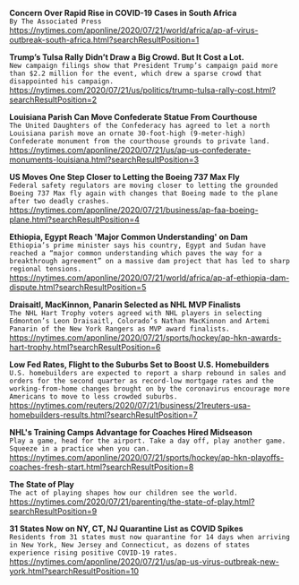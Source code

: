 **Concern Over Rapid Rise in COVID-19 Cases in South Africa**\
`By The Associated Press`\
https://nytimes.com/aponline/2020/07/21/world/africa/ap-af-virus-outbreak-south-africa.html?searchResultPosition=1

**Trump’s Tulsa Rally Didn’t Draw a Big Crowd. But It Cost a Lot.**\
`New campaign filings show that President Trump’s campaign paid more than $2.2 million for the event, which drew a sparse crowd that disappointed his campaign.`\
https://nytimes.com/2020/07/21/us/politics/trump-tulsa-rally-cost.html?searchResultPosition=2

**Louisiana Parish Can Move Confederate Statue From Courthouse**\
`The United Daughters of the Confederacy has agreed to let a north Louisiana parish move an ornate 30-foot-high (9-meter-high) Confederate monument from the courthouse grounds to private land.`\
https://nytimes.com/aponline/2020/07/21/us/ap-us-confederate-monuments-louisiana.html?searchResultPosition=3

**US Moves One Step Closer to Letting the Boeing 737 Max Fly**\
`Federal safety regulators are moving closer to letting the grounded Boeing 737 Max fly again with changes that Boeing made to the plane after two deadly crashes.`\
https://nytimes.com/aponline/2020/07/21/business/ap-faa-boeing-plane.html?searchResultPosition=4

**Ethiopia, Egypt Reach 'Major Common Understanding' on Dam**\
`Ethiopia’s prime minister says his country, Egypt and Sudan have reached a “major common understanding which paves the way for a breakthrough agreement” on a massive dam project that has led to sharp regional tensions.`\
https://nytimes.com/aponline/2020/07/21/world/africa/ap-af-ethiopia-dam-dispute.html?searchResultPosition=5

**Draisaitl, MacKinnon, Panarin Selected as NHL MVP Finalists**\
`The NHL Hart Trophy voters agreed with NHL players in selecting Edmonton’s Leon Draisaitl, Colorado’s Nathan MacKinnon and Artemi Panarin of the New York Rangers as MVP award finalists.`\
https://nytimes.com/aponline/2020/07/21/sports/hockey/ap-hkn-awards-hart-trophy.html?searchResultPosition=6

**Low Fed Rates, Flight to the Suburbs Set to Boost U.S. Homebuilders**\
`U.S. homebuilders are expected to report a sharp rebound in sales and orders for the second quarter as record-low mortgage rates and the working-from-home changes brought on by the coronavirus encourage more Americans to move to less crowded suburbs.`\
https://nytimes.com/reuters/2020/07/21/business/21reuters-usa-homebuilders-results.html?searchResultPosition=7

**NHL's Training Camps Advantage for Coaches Hired Midseason**\
`Play a game, head for the airport. Take a day off, play another game. Squeeze in a practice when you can.`\
https://nytimes.com/aponline/2020/07/21/sports/hockey/ap-hkn-playoffs-coaches-fresh-start.html?searchResultPosition=8

**The State of Play**\
`The act of playing shapes how our children see the world.`\
https://nytimes.com/2020/07/21/parenting/the-state-of-play.html?searchResultPosition=9

**31 States Now on NY, CT, NJ Quarantine List as COVID Spikes**\
`Residents from 31 states must now quarantine for 14 days when arriving in New York, New Jersey and Connecticut, as dozens of states experience rising positive COVID-19 rates.`\
https://nytimes.com/aponline/2020/07/21/us/ap-us-virus-outbreak-new-york.html?searchResultPosition=10


